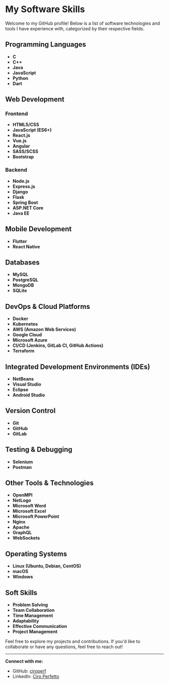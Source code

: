 # My Software Skills

Welcome to my GitHub profile! Below is a list of software technologies and tools I have experience with, categorized by their respective fields.

## Programming Languages
- **C**  
- **C++**  
- **Java**  
- **JavaScript**  
- **Python**  
- **Dart**  

## Web Development
### Frontend
- **HTML5/CSS**  
- **JavaScript (ES6+)**  
- **React.js**  
- **Vue.js**  
- **Angular**  
- **SASS/SCSS**  
- **Bootstrap**  

### Backend
- **Node.js**  
- **Express.js**  
- **Django**  
- **Flask**  
- **Spring Boot**  
- **ASP.NET Core**  
- **Java EE**  

## Mobile Development
- **Flutter**  
- **React Native**  

## Databases
- **MySQL**  
- **PostgreSQL**  
- **MongoDB**  
- **SQLite**  

## DevOps & Cloud Platforms
- **Docker**  
- **Kubernetes**  
- **AWS (Amazon Web Services)**  
- **Google Cloud**  
- **Microsoft Azure**  
- **CI/CD (Jenkins, GitLab CI, GitHub Actions)**  
- **Terraform**  

## Integrated Development Environments (IDEs)
- **NetBeans**  
- **Visual Studio**  
- **Eclipse**  
- **Android Studio**  

## Version Control
- **Git**  
- **GitHub**  
- **GitLab**  

## Testing & Debugging
- **Selenium**  
- **Postman**  

## Other Tools & Technologies
- **OpenMPI**  
- **NetLogo**  
- **Microsoft Word**  
- **Microsoft Excel**  
- **Microsoft PowerPoint**  
- **Nginx**  
- **Apache**  
- **GraphQL**  
- **WebSockets**  

## Operating Systems
- **Linux (Ubuntu, Debian, CentOS)**  
- **macOS**  
- **Windows**  

## Soft Skills
- **Problem Solving**  
- **Team Collaboration**  
- **Time Management**  
- **Adaptability**  
- **Effective Communication**  
- **Project Management**  

Feel free to explore my projects and contributions. If you'd like to collaborate or have any questions, feel free to reach out!

---

**Connect with me:**
- GitHub: [ciroperf](https://github.com/ciroperf)
- LinkedIn: [Ciro Perfetto](https://www.linkedin.com/in/ciro-perfetto-b07b7a198/)
